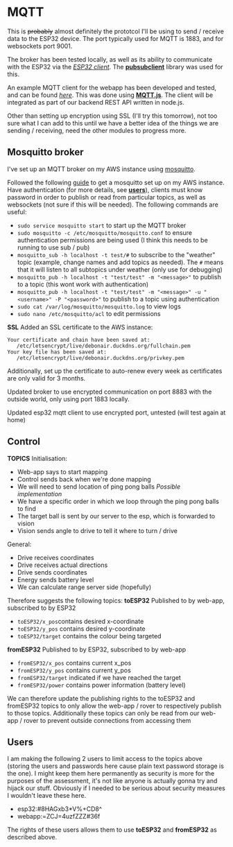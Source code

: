 MQTT
====
This is <del>probably</del> almost definitely the prototcol I'll be using to send / receive data to the ESP32 device. The port typically used for MQTT is 1883, and for websockets port 9001.

The broker has been tested locally, as well as its ability to communicate with the ESP32 via the [*ESP32 client*](mqtt_client_esp32/mqtt_client_esp32.ino). The [**pubsubclient**](https://github.com/knolleary/pubsubclient) library was used for this.

An example MQTT client for the webapp has been developed and tested, and can be found [*here*](../Server/mqtt_server.js). This was done using [**MQTT.js**](https://www.npmjs.com/package/mqtt). The client will be integrated as part of our backend REST API written in node.js.

Other than setting up encryption using SSL (I'll try this tomorrow), not too sure what I can add to this until we have a better idea of the things we are sending / receiving, need the other modules to progress more.

Mosquitto broker
----------------
I've set up an MQTT broker on my AWS instance using [mosquitto](http://mosquitto.org/download/).

Followed the following [guide](https://obrienlabs.net/how-to-setup-your-own-mqtt-broker/) to get a mosquitto set up on my AWS instance. Have authentication (for more details, see [**users**](#users)), clients must know password in order to publish or read from particular topics, as well as websockets (not sure if this will be needed). The following commands are useful:
- `sudo service mosquitto start` to start up the MQTT broker
- `sudo mosquitto -c /etc/mosquitto/mosquitto.conf` to ensure authentication permissions are being used (I think this needs to be running to use sub / pub)
- `mosquitto_sub -h localhost -t test/#` to subscribe to the "weather" topic (example, change names and add topics as needed). The `#` means that it will listen to all subtopics under weather (only use for debugging)
- `mosquitto_pub -h localhost -t "test/test" -m "<message>"` to publish to a topic (this wont work with authentication)
- `mosquitto_pub -h localhost -t "test/test" -m "<message>" -u "<username>" -P "<password>"` to publish to a topic using authentication
- `sudo cat /var/log/mosquitto/mosquitto.log` to view logs
- `sudo nano /etc/mosquitto/acl` to edit permissions

**SSL**
Added an SSL certificate to the AWS instance:
```
Your certificate and chain have been saved at:
   /etc/letsencrypt/live/debonair.duckdns.org/fullchain.pem
Your key file has been saved at:
   /etc/letsencrypt/live/debonair.duckdns.org/privkey.pem
```
Additionally, set up the certificate to auto-renew every week as certificates are only valid for 3 months.

Updated broker to use encrypted communication on port 8883 with the outside world, only using port 1883 locally.

Updated esp32 mqtt client to use encrypted port, untested (will test again at home)

Control
-------
**TOPICS**
Initialisation:
- Web-app says to start mapping
- Control sends back when we're done mapping
- We will need to send location of ping pong balls
*Possible implementation*
- We have a specific order in which we loop through the ping pong balls to find
- The target ball is sent by our server to the esp, which is forwarded to vision
- Vision sends angle to drive to tell it where to turn / drive

General:
- Drive receives coordinates
- Drive receives actual directions
- Drive sends coordinates
- Energy sends battery level
- We can calculate range server side (hopefully)

Therefore suggests the following topics:
**toESP32**
Published to by web-app, subscribed to by ESP32
- `toESP32/x_pos`contains desired x-coordinate
- `toESP32/y_pos` contains desired y-coordinate
- `toESP32/target` contains the colour being targeted

**fromESP32**
Published to by ESP32, subscribed to by web-app
- `fromESP32/x_pos` contains current x_pos
- `fromESP32/y_pos` contains current y_pos
- `fromESP32/target` indicated if we have reached the target
- `fromESP32/power` contains power information (battery level)

We can therefore update the publishing rights to the toESP32 and fromESP32 topics to only allow the web-app / rover to respectively publish to those topics. Additionally these topics can only be read from our web-app / rover to prevent outside connections from accessing them

<a name="users"></a>Users
-------------------------
I am making the following 2 users to limit access to the topics above (storing the users and passwords here cause plain text password storage is the one). I might keep them here permanently as security is more for the purposes of the assessment, it's not like anyone is actually gonna try and hijack our stuff. Obviously if I needed to be serious about security measures I wouldn't leave these here.
- esp32:#8HAGxb3*V%+CD8^
- webapp:=ZCJ=4uzfZZZ#36f

The rights of these users allows them to use **toESP32** and **fromESP32** as described above.